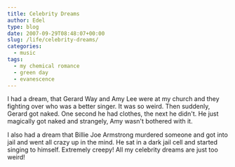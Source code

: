 ```yaml
---
title: Celebrity Dreams
author: Edel
type: blog
date: 2007-09-29T08:48:07+00:00
slug: /life/celebrity-dreams/
categories:
  - music
tags:
  - my chemical romance
  - green day
  - evanescence
---
```

I had a dream, that Gerard Way and Amy Lee were at my church and they fighting over who was a better singer. It was so weird. Then suddenly, Gerard got naked. One second he had clothes, the next he didn't. He just magically got naked and strangely, Amy wasn't bothered with it.

I also had a dream that Billie Joe Armstrong murdered someone and got into jail and went all crazy up in the mind. He sat in a dark jail cell and started singing to himself. Extremely creepy! All my celebrity dreams are just too weird!